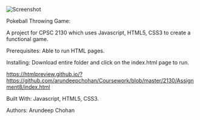 ![Screenshot](https://github.com/achohan01/Summary/blob/master/PokeballThrowingGame.png)

Pokeball Throwing Game: 

A project for CPSC 2130 which uses Javascript, HTML5, CSS3 to create a functional game.

Prerequisites:
Able to run HTML pages.

Installing:
Download entire folder and click on the index.html page to run.

https://htmlpreview.github.io/?https://github.com/arundeepchohan/Coursework/blob/master/2130/Assignment8/index.html

Built With:
Javascript, HTML5, CSS3.

Authors:
Arundeep Chohan
